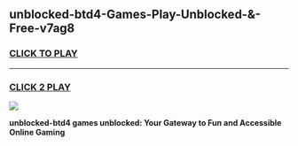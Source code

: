 
## unblocked-btd4-Games-Play-Unblocked-&-Free-v7ag8
<h3>
<a href="https://premium76.site?title=unblocked-btd4&ref=24A">CLICK TO PLAY</a></h3>
<hr>

<h3>
<a href="https://premium76.site?title=unblocked-btd4&ref=24A">CLICK 2 PLAY</a>
  
</h3>

<a href="https://premium76.site?title=unblocked-btd4&ref=24A"><img src="https://clearcache.store/games.png"></a>


**unblocked-btd4 games unblocked: Your Gateway to Fun and Accessible Online Gaming**
